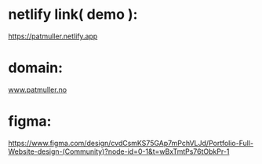 # netlify link( demo ):
https://patmuller.netlify.app

# domain:
www.patmuller.no

# figma:
https://www.figma.com/design/cvdCsmKS75GAp7mPchVLJd/Portfolio-Full-Website-design-(Community)?node-id=0-1&t=wBxTmtPs76tObkPr-1
